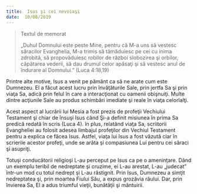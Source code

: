 ```yaml
---
title:  Isus şi cei nevoiaşi
date:  10/08/2019
---
```


> <p>Textul de memorat</p>
> „Duhul Domnului este peste Mine, pentru că M-a uns să vestesc săracilor Evanghelia, M-a trimis să tămăduiesc pe cei cu inima zdrobită, să propovăduiesc robilor de război slobozirea şi orbilor, căpătarea vederii, să dau drumul celor apăsaţi şi să vestesc anul de îndurare al Domnului.” (Luca 4:18,19)

Printre alte motive, Isus a venit pe pământ ca să ne arate cum este Dumnezeu. El a făcut acest lucru prin învăţăturile Sale, prin jertfa Sa şi prin viaţa Sa, adică prin felul în care a interacţionat cu oamenii obişnuiţi. Multe dintre acţiunile Sale au produs schimbări imediate şi reale în viaţa celorlalţi.

Acest aspect al lucrării lui Mesia a fost prezis de profeţii Vechiului Testament şi chiar de însuşi Isus când Şi-a definit misiunea în prima Sa predică redată în scris (Luca 4). în plus, relatând viaţa Sa, scriitorii Evangheliei au folosit adesea limbajul profeţilor din Vechiul Testament pentru a explica ce făcea Isus. Astfel, viaţa lui Isus a fost văzută clar în scrierile acestor profeţi, unde se arăta şi compasiunea Lui pentru cei săraci şi asupriţi.

Totuşi conducătorii religioşi L-au perceput pe Isus ca pe o ameninţare. Dând un exemplu teribil de nedreptate şi cruzime, ei L-au arestat, L-au „judecat” într-un mod cu totul nedrept şi L-au răstignit. Prin Isus, Dumnezeu a simţit nedreptatea şi, prin moartea Fiului Său, a expus grozăvia răului. Dar, prin învierea Sa, El a adus triumful vieţii, bunătăţii şi mântuirii.